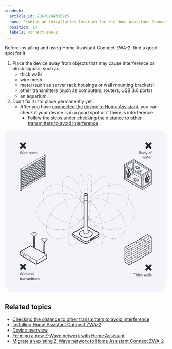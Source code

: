 ```yaml
---
zendesk:
  article_id: 28670284336925
  name: Finding an installation location for the Home Assistant Connect ZWA-2
  position: 10
  labels: connect-zwa-2
---
```


Before installing and using Home Assistant Connect ZWA-2, find a good spot for it.

1. Place the device away from objects that may cause interference or block signals, such as:
   - thick walls
   - wire mesh
   - metal (such as server rack housings or wall mounting brackets)
   - other transmitters (such as computers, routers, USB 3.0 ports)
   - an aquarium.
2. Don't fix it into place permanently yet.
   - After you have [connected the device to Home Assistant](28685765309853), you can check if your device is in a good spot or if there is interference:
     - Follow the steps under [checking the distance to other transmitters to avoid interference](/hc/en-us/articles/28670741134365).

![Image of device with potential sources of interference: wire mesh, body of water, wireless transmitter, thick wall](/static/img/connect-zwa-2/zwa-2-find-device-location.png)

## Related topics

- [Checking the distance to other transmitters to avoid interference](/hc/en-us/articles/28670741134365)
- [Installing Home Assistant Connect ZWA-2](/hc/en-us/articles/28685750450205)
- [Device overview](/hc/en-us/articles/28670192316189)
- [Forming a new Z-Wave network with Home Assistant](/hc/en-us/articles/28685765309853)
- [Migrate an existing Z-Wave network to Home Assistant Connect ZWA-2](/hc/en-us/articles/29529265751965)